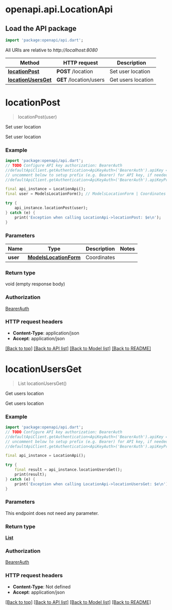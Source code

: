 # openapi.api.LocationApi

## Load the API package
```dart
import 'package:openapi/api.dart';
```

All URIs are relative to *http://localhost:8080*

Method | HTTP request | Description
------------- | ------------- | -------------
[**locationPost**](LocationApi.md#locationpost) | **POST** /location | Set user location
[**locationUsersGet**](LocationApi.md#locationusersget) | **GET** /location/users | Get users location


# **locationPost**
> locationPost(user)

Set user location

Set user location

### Example
```dart
import 'package:openapi/api.dart';
// TODO Configure API key authorization: BearerAuth
//defaultApiClient.getAuthentication<ApiKeyAuth>('BearerAuth').apiKey = 'YOUR_API_KEY';
// uncomment below to setup prefix (e.g. Bearer) for API key, if needed
//defaultApiClient.getAuthentication<ApiKeyAuth>('BearerAuth').apiKeyPrefix = 'Bearer';

final api_instance = LocationApi();
final user = ModelsLocationForm(); // ModelsLocationForm | Coordinates

try {
    api_instance.locationPost(user);
} catch (e) {
    print('Exception when calling LocationApi->locationPost: $e\n');
}
```

### Parameters

Name | Type | Description  | Notes
------------- | ------------- | ------------- | -------------
 **user** | [**ModelsLocationForm**](ModelsLocationForm.md)| Coordinates | 

### Return type

void (empty response body)

### Authorization

[BearerAuth](../README.md#BearerAuth)

### HTTP request headers

 - **Content-Type**: application/json
 - **Accept**: application/json

[[Back to top]](#) [[Back to API list]](../README.md#documentation-for-api-endpoints) [[Back to Model list]](../README.md#documentation-for-models) [[Back to README]](../README.md)

# **locationUsersGet**
> List<ModelsUserLocation> locationUsersGet()

Get users location

Get users location

### Example
```dart
import 'package:openapi/api.dart';
// TODO Configure API key authorization: BearerAuth
//defaultApiClient.getAuthentication<ApiKeyAuth>('BearerAuth').apiKey = 'YOUR_API_KEY';
// uncomment below to setup prefix (e.g. Bearer) for API key, if needed
//defaultApiClient.getAuthentication<ApiKeyAuth>('BearerAuth').apiKeyPrefix = 'Bearer';

final api_instance = LocationApi();

try {
    final result = api_instance.locationUsersGet();
    print(result);
} catch (e) {
    print('Exception when calling LocationApi->locationUsersGet: $e\n');
}
```

### Parameters
This endpoint does not need any parameter.

### Return type

[**List<ModelsUserLocation>**](ModelsUserLocation.md)

### Authorization

[BearerAuth](../README.md#BearerAuth)

### HTTP request headers

 - **Content-Type**: Not defined
 - **Accept**: application/json

[[Back to top]](#) [[Back to API list]](../README.md#documentation-for-api-endpoints) [[Back to Model list]](../README.md#documentation-for-models) [[Back to README]](../README.md)

